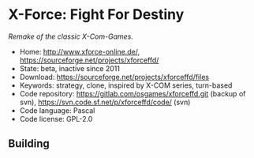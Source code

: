 # X-Force: Fight For Destiny

_Remake of the classic X-Com-Games._

- Home: http://www.xforce-online.de/, https://sourceforge.net/projects/xforceffd/
- State: beta, inactive since 2011
- Download: https://sourceforge.net/projects/xforceffd/files
- Keywords: strategy, clone, inspired by X-COM series, turn-based
- Code repository: https://gitlab.com/osgames/xforceffd.git (backup of svn), https://svn.code.sf.net/p/xforceffd/code/ (svn)
- Code language: Pascal
- Code license: GPL-2.0

## Building


